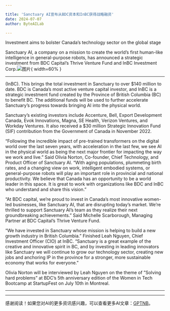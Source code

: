```yaml
---

title: 'Sanctuary AI宣布从BDC资本和InBC获得战略融资'
date: 2024-07-07
author: ByteAILab

---
```


Investment aims to bolster Canada’s technology sector on the global stage

Sanctuary AI, a company on a mission to create the world’s first human-like intelligence in general-purpose robots, has announced a strategic investment from BDC Capital’s Thrive Venture Fund and InBC Investment Corp.![图片](https://ai-techpark.com/wp-content/uploads/2024/07/Sanctuary-960x540.jpg){ width=60% }

---
 (InBC). This brings the total investment in Sanctuary to over $140 million to date. BDC is Canada’s most active venture capital investor, and InBC is a strategic investment fund created by the Province of British Columbia (BC) to benefit BC. The additional funds will be used to further accelerate Sanctuary’s progress towards bringing AI into the physical world.

Sanctuary’s existing investors include Accenture, Bell, Export Development Canada, Evok Innovations, Magna, SE Health, Verizon Ventures, and Workday Ventures. It also received a $30 million Strategic Innovation Fund (SIF) contribution from the Government of Canada in November 2022.

“Following the incredible impact of pre-trained transformers on the digital world over the last seven years, with acceleration in the last few, we see AI in the physical world as being the next major frontier for impacting the way we work and live.” Said Olivia Norton, Co-founder, Chief Technology, and Product Officer of Sanctuary AI. “With aging populations, plummeting birth rates, and a changing view on work, intelligent embodied systems, or general-purpose robots will play an important role in provincial and national productivity. We believe that Canada has an opportunity to be a world leader in this space. It is great to work with organizations like BDC and InBC who understand and share this vision.”

“At BDC capital, we’re proud to invest in Canada’s most innovative women-led businesses, like Sanctuary AI, that are disrupting today’s market. We’re thrilled to support Sanctuary AI’s team as they realize their next groundbreaking achievements.” Said Michelle Scarborough, Managing Partner at BDC Capital’s Thrive Venture Fund.  

“We have invested in Sanctuary whose mission is helping to build a new growth industry in British Columbia.” Finished Leah Nguyen, Chief Investment Officer (CIO) at InBC. “Sanctuary is a great example of the creative and innovative spirit in BC, and by investing in leading innovators like Sanctuary we will continue to grow our technology sector, creating new jobs and anchoring IP in the province for a stronger, more sustainable economy that works for everyone.”

Olivia Norton will be interviewed by Leah Nguyen on the theme of ”Solving hard problems” at BDC’s 5th anniversary edition of the Women in Tech Bootcamp at StartupFest on July 10th in Montreal.


---
---
感谢阅读！如果您对AI的更多资讯感兴趣，可以查看更多AI文章：[GPTNB](https://gptnb.com)。